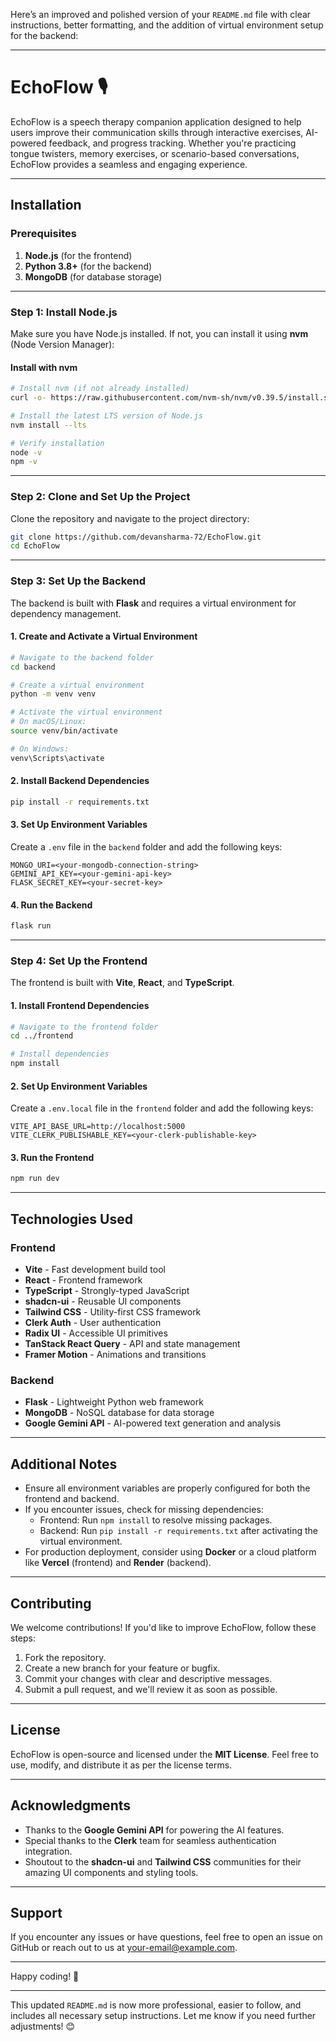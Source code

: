 Here’s an improved and polished version of your `README.md` file with clear instructions, better formatting, and the addition of virtual environment setup for the backend:

---

# EchoFlow 🎙️

EchoFlow is a speech therapy companion application designed to help users improve their communication skills through interactive exercises, AI-powered feedback, and progress tracking. Whether you're practicing tongue twisters, memory exercises, or scenario-based conversations, EchoFlow provides a seamless and engaging experience.

---

## **Installation**

### **Prerequisites**
1. **Node.js** (for the frontend)
2. **Python 3.8+** (for the backend)
3. **MongoDB** (for database storage)

---

### **Step 1: Install Node.js**
Make sure you have Node.js installed. If not, you can install it using **nvm** (Node Version Manager):

#### **Install with nvm**
```bash
# Install nvm (if not already installed)
curl -o- https://raw.githubusercontent.com/nvm-sh/nvm/v0.39.5/install.sh | bash

# Install the latest LTS version of Node.js
nvm install --lts

# Verify installation
node -v
npm -v
```

---

### **Step 2: Clone and Set Up the Project**
Clone the repository and navigate to the project directory:

```bash
git clone https://github.com/devansharma-72/EchoFlow.git
cd EchoFlow
```

---

### **Step 3: Set Up the Backend**
The backend is built with **Flask** and requires a virtual environment for dependency management.

#### **1. Create and Activate a Virtual Environment**
```bash
# Navigate to the backend folder
cd backend

# Create a virtual environment
python -m venv venv

# Activate the virtual environment
# On macOS/Linux:
source venv/bin/activate

# On Windows:
venv\Scripts\activate
```

#### **2. Install Backend Dependencies**
```bash
pip install -r requirements.txt
```

#### **3. Set Up Environment Variables**
Create a `.env` file in the `backend` folder and add the following keys:

```plaintext
MONGO_URI=<your-mongodb-connection-string>
GEMINI_API_KEY=<your-gemini-api-key>
FLASK_SECRET_KEY=<your-secret-key>
```

#### **4. Run the Backend**
```bash
flask run
```

---

### **Step 4: Set Up the Frontend**
The frontend is built with **Vite**, **React**, and **TypeScript**.

#### **1. Install Frontend Dependencies**
```bash
# Navigate to the frontend folder
cd ../frontend

# Install dependencies
npm install
```

#### **2. Set Up Environment Variables**
Create a `.env.local` file in the `frontend` folder and add the following keys:

```plaintext
VITE_API_BASE_URL=http://localhost:5000
VITE_CLERK_PUBLISHABLE_KEY=<your-clerk-publishable-key>
```

#### **3. Run the Frontend**
```bash
npm run dev
```

---

## **Technologies Used**

### **Frontend**
- **Vite** - Fast development build tool
- **React** - Frontend framework
- **TypeScript** - Strongly-typed JavaScript
- **shadcn-ui** - Reusable UI components
- **Tailwind CSS** - Utility-first CSS framework
- **Clerk Auth** - User authentication
- **Radix UI** - Accessible UI primitives
- **TanStack React Query** - API and state management
- **Framer Motion** - Animations and transitions

### **Backend**
- **Flask** - Lightweight Python web framework
- **MongoDB** - NoSQL database for data storage
- **Google Gemini API** - AI-powered text generation and analysis

---

## **Additional Notes**
- Ensure all environment variables are properly configured for both the frontend and backend.
- If you encounter issues, check for missing dependencies:
  - Frontend: Run `npm install` to resolve missing packages.
  - Backend: Run `pip install -r requirements.txt` after activating the virtual environment.
- For production deployment, consider using **Docker** or a cloud platform like **Vercel** (frontend) and **Render** (backend).

---

## **Contributing**
We welcome contributions! If you'd like to improve EchoFlow, follow these steps:

1. Fork the repository.
2. Create a new branch for your feature or bugfix.
3. Commit your changes with clear and descriptive messages.
4. Submit a pull request, and we'll review it as soon as possible.

---

## **License**
EchoFlow is open-source and licensed under the **MIT License**. Feel free to use, modify, and distribute it as per the license terms.

---

## **Acknowledgments**
- Thanks to the **Google Gemini API** for powering the AI features.
- Special thanks to the **Clerk** team for seamless authentication integration.
- Shoutout to the **shadcn-ui** and **Tailwind CSS** communities for their amazing UI components and styling tools.

---

## **Support**
If you encounter any issues or have questions, feel free to open an issue on GitHub or reach out to us at [your-email@example.com](mailto:your-email@example.com).

---

Happy coding! 🚀

---

This updated `README.md` is now more professional, easier to follow, and includes all necessary setup instructions. Let me know if you need further adjustments! 😊